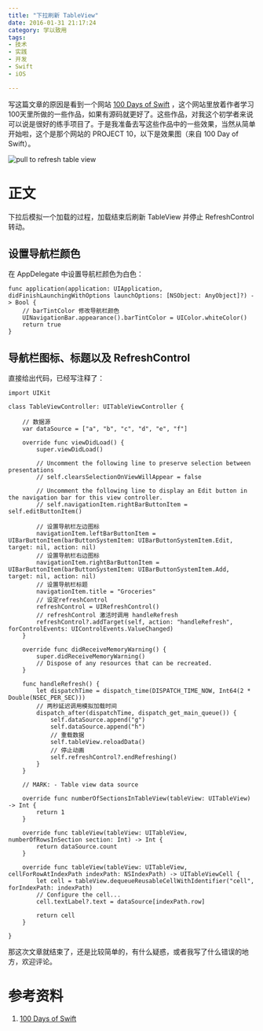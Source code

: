 ```yaml
---
title: "下拉刷新 TableView"
date: 2016-01-31 21:17:24
category: 学以致用
tags:
- 技术
- 实践
- 开发
- Swift
- iOS

---
```

写这篇文章的原因是看到一个网站 [100 Days of Swift](http://samvlu.com) ，这个网站里放着作者学习100天里所做的一些作品，如果有源码就更好了。这些作品，对我这个初学者来说可以说是很好的练手项目了。于是我准备去写这些作品中的一些效果，当然从简单开始啦，这个是那个网站的 PROJECT 10，以下是效果图（来自 100 Day of Swift）。

![pull to refresh table view](https://i.loli.net/2018/11/17/5befc2345ca3d.gif)

<!-- more -->

# 正文

下拉后模拟一个加载的过程，加载结束后刷新 TableView 并停止 RefreshControl 转动。

## 设置导航栏颜色

在 AppDelegate 中设置导航栏颜色为白色：

```
func application(application: UIApplication, didFinishLaunchingWithOptions launchOptions: [NSObject: AnyObject]?) -> Bool {
    // barTintColor 修改导航栏颜色
    UINavigationBar.appearance().barTintColor = UIColor.whiteColor()
    return true
}
```

## 导航栏图标、标题以及 RefreshControl
直接给出代码，已经写注释了：

```
import UIKit

class TableViewController: UITableViewController {

    // 数据源
    var dataSource = ["a", "b", "c", "d", "e", "f"]

    override func viewDidLoad() {
        super.viewDidLoad()

        // Uncomment the following line to preserve selection between presentations
        // self.clearsSelectionOnViewWillAppear = false

        // Uncomment the following line to display an Edit button in the navigation bar for this view controller.
        // self.navigationItem.rightBarButtonItem = self.editButtonItem()

        // 设置导航栏左边图标
        navigationItem.leftBarButtonItem = UIBarButtonItem(barButtonSystemItem: UIBarButtonSystemItem.Edit, target: nil, action: nil)
        // 设置导航栏右边图标
        navigationItem.rightBarButtonItem = UIBarButtonItem(barButtonSystemItem: UIBarButtonSystemItem.Add, target: nil, action: nil)
        // 设置导航栏标题
        navigationItem.title = "Groceries"
        // 设定refreshControl
        refreshControl = UIRefreshControl()
        // refreshControl 激活时调用 handleRefresh
        refreshControl?.addTarget(self, action: "handleRefresh", forControlEvents: UIControlEvents.ValueChanged)
    }

    override func didReceiveMemoryWarning() {
        super.didReceiveMemoryWarning()
        // Dispose of any resources that can be recreated.
    }

    func handleRefresh() {
        let dispatchTime = dispatch_time(DISPATCH_TIME_NOW, Int64(2 * Double(NSEC_PER_SEC)))
        // 两秒延迟调用模拟加载时间
        dispatch_after(dispatchTime, dispatch_get_main_queue()) {
            self.dataSource.append("g")
            self.dataSource.append("h")
            // 重载数据
            self.tableView.reloadData()
            // 停止动画
            self.refreshControl?.endRefreshing()
        }
    }

    // MARK: - Table view data source

    override func numberOfSectionsInTableView(tableView: UITableView) -> Int {
        return 1
    }

    override func tableView(tableView: UITableView, numberOfRowsInSection section: Int) -> Int {
        return dataSource.count
    }

    override func tableView(tableView: UITableView, cellForRowAtIndexPath indexPath: NSIndexPath) -> UITableViewCell {
        let cell = tableView.dequeueReusableCellWithIdentifier("cell", forIndexPath: indexPath)
        // Configure the cell...
        cell.textLabel?.text = dataSource[indexPath.row]

        return cell
    }

}
```

那这次文章就结束了，还是比较简单的，有什么疑惑，或者我写了什么错误的地方，欢迎评论。

# 参考资料
1. [100 Days of Swift](http://samvlu.com)